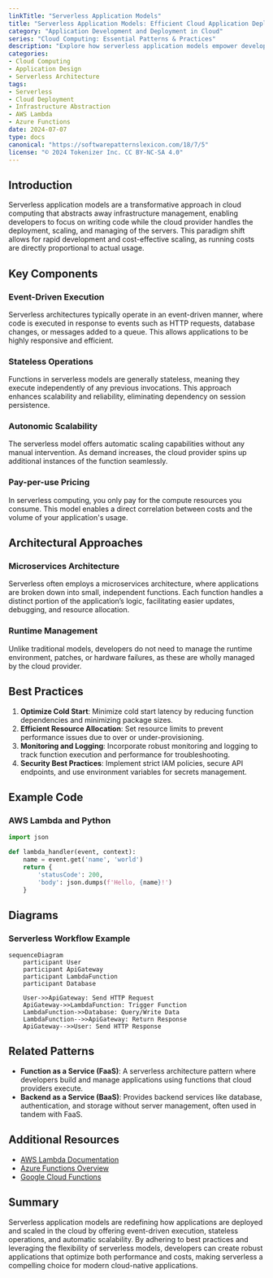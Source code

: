 ```yaml
---
linkTitle: "Serverless Application Models"
title: "Serverless Application Models: Efficient Cloud Application Deployment"
category: "Application Development and Deployment in Cloud"
series: "Cloud Computing: Essential Patterns & Practices"
description: "Explore how serverless application models empower developers by abstracting away infrastructure management, enabling efficient application deployment and scaling in the cloud."
categories:
- Cloud Computing
- Application Design
- Serverless Architecture
tags:
- Serverless
- Cloud Deployment
- Infrastructure Abstraction
- AWS Lambda
- Azure Functions
date: 2024-07-07
type: docs
canonical: "https://softwarepatternslexicon.com/18/7/5"
license: "© 2024 Tokenizer Inc. CC BY-NC-SA 4.0"
---
```



## Introduction

Serverless application models are a transformative approach in cloud computing that abstracts away infrastructure management, enabling developers to focus on writing code while the cloud provider handles the deployment, scaling, and managing of the servers. This paradigm shift allows for rapid development and cost-effective scaling, as running costs are directly proportional to actual usage.

## Key Components

### Event-Driven Execution
Serverless architectures typically operate in an event-driven manner, where code is executed in response to events such as HTTP requests, database changes, or messages added to a queue. This allows applications to be highly responsive and efficient.

### Stateless Operations
Functions in serverless models are generally stateless, meaning they execute independently of any previous invocations. This approach enhances scalability and reliability, eliminating dependency on session persistence.

### Autonomic Scalability
The serverless model offers automatic scaling capabilities without any manual intervention. As demand increases, the cloud provider spins up additional instances of the function seamlessly.

### Pay-per-use Pricing
In serverless computing, you only pay for the compute resources you consume. This model enables a direct correlation between costs and the volume of your application's usage.

## Architectural Approaches

### Microservices Architecture
Serverless often employs a microservices architecture, where applications are broken down into small, independent functions. Each function handles a distinct portion of the application’s logic, facilitating easier updates, debugging, and resource allocation.

### Runtime Management
Unlike traditional models, developers do not need to manage the runtime environment, patches, or hardware failures, as these are wholly managed by the cloud provider.

## Best Practices

1. **Optimize Cold Start**: Minimize cold start latency by reducing function dependencies and minimizing package sizes.
2. **Efficient Resource Allocation**: Set resource limits to prevent performance issues due to over or under-provisioning.
3. **Monitoring and Logging**: Incorporate robust monitoring and logging to track function execution and performance for troubleshooting.
4. **Security Best Practices**: Implement strict IAM policies, secure API endpoints, and use environment variables for secrets management.

## Example Code

### AWS Lambda and Python

```python
import json

def lambda_handler(event, context):
    name = event.get('name', 'world')
    return {
        'statusCode': 200,
        'body': json.dumps(f'Hello, {name}!')
    }
```

## Diagrams

### Serverless Workflow Example

```mermaid
sequenceDiagram
    participant User
    participant ApiGateway
    participant LambdaFunction
    participant Database

    User->>ApiGateway: Send HTTP Request
    ApiGateway->>LambdaFunction: Trigger Function
    LambdaFunction->>Database: Query/Write Data
    LambdaFunction-->>ApiGateway: Return Response
    ApiGateway-->>User: Send HTTP Response
```

## Related Patterns

- **Function as a Service (FaaS)**: A serverless architecture pattern where developers build and manage applications using functions that cloud providers execute.
- **Backend as a Service (BaaS)**: Provides backend services like database, authentication, and storage without server management, often used in tandem with FaaS.

## Additional Resources

- [AWS Lambda Documentation](https://docs.aws.amazon.com/lambda/latest/dg/welcome.html)
- [Azure Functions Overview](https://learn.microsoft.com/en-us/azure/azure-functions/functions-overview)
- [Google Cloud Functions](https://cloud.google.com/functions)

## Summary

Serverless application models are redefining how applications are deployed and scaled in the cloud by offering event-driven execution, stateless operations, and automatic scalability. By adhering to best practices and leveraging the flexibility of serverless models, developers can create robust applications that optimize both performance and costs, making serverless a compelling choice for modern cloud-native applications.
